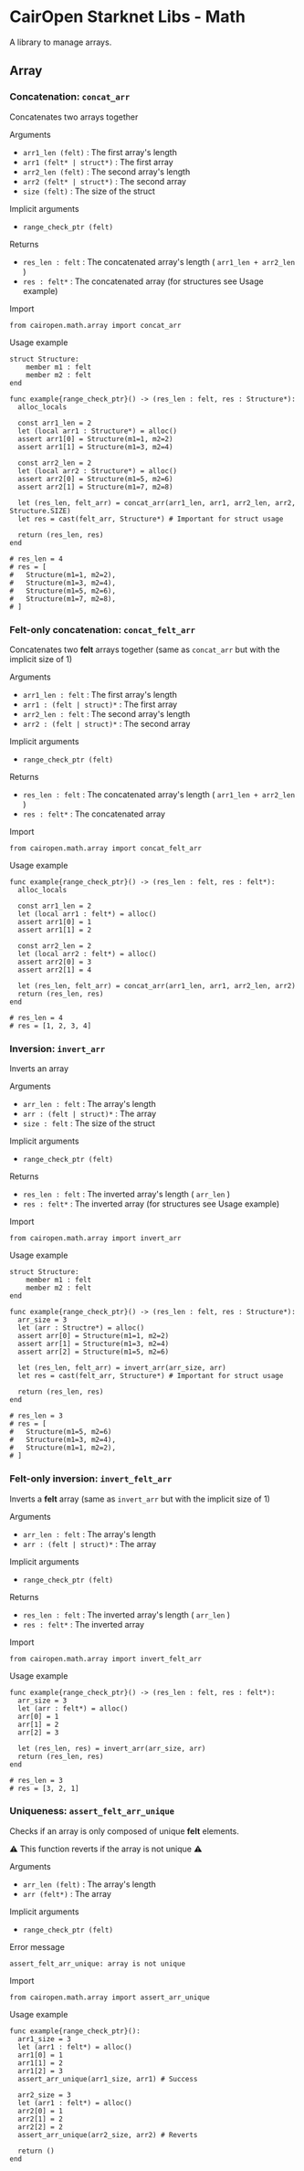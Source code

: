 # CairOpen Starknet Libs - Math

A library to manage arrays.

## Array

### Concatenation: `concat_arr`

Concatenates two arrays together

Arguments

- `arr1_len (felt)` : The first array's length
- `arr1 (felt* | struct*)` : The first array
- `arr2_len (felt)` : The second array's length
- `arr2 (felt* | struct*)` : The second array
- `size (felt)` : The size of the struct

Implicit arguments

- `range_check_ptr (felt)`

Returns

- `res_len : felt` : The concatenated array's length ( `arr1_len + arr2_len` )
- `res : felt*` : The concatenated array (for structures see Usage example)

Import

```cairo
from cairopen.math.array import concat_arr
```

Usage example

```cairo
struct Structure:
    member m1 : felt
    member m2 : felt
end

func example{range_check_ptr}() -> (res_len : felt, res : Structure*):
  alloc_locals

  const arr1_len = 2
  let (local arr1 : Structure*) = alloc()
  assert arr1[0] = Structure(m1=1, m2=2)
  assert arr1[1] = Structure(m1=3, m2=4)

  const arr2_len = 2
  let (local arr2 : Structure*) = alloc()
  assert arr2[0] = Structure(m1=5, m2=6)
  assert arr2[1] = Structure(m1=7, m2=8)

  let (res_len, felt_arr) = concat_arr(arr1_len, arr1, arr2_len, arr2, Structure.SIZE)
  let res = cast(felt_arr, Structure*) # Important for struct usage

  return (res_len, res)
end

# res_len = 4
# res = [
#   Structure(m1=1, m2=2),
#   Structure(m1=3, m2=4),
#   Structure(m1=5, m2=6),
#   Structure(m1=7, m2=8),
# ]
```

### Felt-only concatenation: `concat_felt_arr`

Concatenates two **felt** arrays together (same as `concat_arr` but with the implicit size of 1)

Arguments

- `arr1_len : felt` : The first array's length
- `arr1 : (felt | struct)*` : The first array
- `arr2_len : felt` : The second array's length
- `arr2 : (felt | struct)*` : The second array

Implicit arguments

- `range_check_ptr (felt)`

Returns

- `res_len : felt` : The concatenated array's length ( `arr1_len + arr2_len` )
- `res : felt*` : The concatenated array

Import

```cairo
from cairopen.math.array import concat_felt_arr
```

Usage example

```cairo
func example{range_check_ptr}() -> (res_len : felt, res : felt*):
  alloc_locals

  const arr1_len = 2
  let (local arr1 : felt*) = alloc()
  assert arr1[0] = 1
  assert arr1[1] = 2

  const arr2_len = 2
  let (local arr2 : felt*) = alloc()
  assert arr2[0] = 3
  assert arr2[1] = 4

  let (res_len, felt_arr) = concat_arr(arr1_len, arr1, arr2_len, arr2)
  return (res_len, res)
end

# res_len = 4
# res = [1, 2, 3, 4]
```

### Inversion: `invert_arr`

Inverts an array

Arguments

- `arr_len : felt` : The array's length
- `arr : (felt | struct)*` : The array
- `size : felt` : The size of the struct

Implicit arguments

- `range_check_ptr (felt)`

Returns

- `res_len : felt` : The inverted array's length ( `arr_len` )
- `res : felt*` : The inverted array (for structures see Usage example)

Import

```cairo
from cairopen.math.array import invert_arr
```

Usage example

```cairo
struct Structure:
    member m1 : felt
    member m2 : felt
end

func example{range_check_ptr}() -> (res_len : felt, res : Structure*):
  arr_size = 3
  let (arr : Structre*) = alloc()
  assert arr[0] = Structure(m1=1, m2=2)
  assert arr[1] = Structure(m1=3, m2=4)
  assert arr[2] = Structure(m1=5, m2=6)

  let (res_len, felt_arr) = invert_arr(arr_size, arr)
  let res = cast(felt_arr, Structure*) # Important for struct usage

  return (res_len, res)
end

# res_len = 3
# res = [
#   Structure(m1=5, m2=6)
#   Structure(m1=3, m2=4),
#   Structure(m1=1, m2=2),
# ]
```

### Felt-only inversion: `invert_felt_arr`

Inverts a **felt** array (same as `invert_arr` but with the implicit size of 1)

Arguments

- `arr_len : felt` : The array's length
- `arr : (felt | struct)*` : The array

Implicit arguments

- `range_check_ptr (felt)`

Returns

- `res_len : felt` : The inverted array's length ( `arr_len` )
- `res : felt*` : The inverted array

Import

```cairo
from cairopen.math.array import invert_felt_arr
```

Usage example

```cairo
func example{range_check_ptr}() -> (res_len : felt, res : felt*):
  arr_size = 3
  let (arr : felt*) = alloc()
  arr[0] = 1
  arr[1] = 2
  arr[2] = 3

  let (res_len, res) = invert_arr(arr_size, arr)
  return (res_len, res)
end

# res_len = 3
# res = [3, 2, 1]
```

### Uniqueness: `assert_felt_arr_unique`

Checks if an array is only composed of unique **felt** elements.

⚠️ This function reverts if the array is not unique ⚠️

Arguments

- `arr_len (felt)` : The array's length
- `arr (felt*)` : The array

Implicit arguments

- `range_check_ptr (felt)`

Error message

`assert_felt_arr_unique: array is not unique`

Import

```cairo
from cairopen.math.array import assert_arr_unique
```

Usage example

```cairo
func example{range_check_ptr}():
  arr1_size = 3
  let (arr1 : felt*) = alloc()
  arr1[0] = 1
  arr1[1] = 2
  arr1[2] = 3
  assert_arr_unique(arr1_size, arr1) # Success

  arr2_size = 3
  let (arr1 : felt*) = alloc()
  arr2[0] = 1
  arr2[1] = 2
  arr2[2] = 2
  assert_arr_unique(arr2_size, arr2) # Reverts

  return ()
end
```
